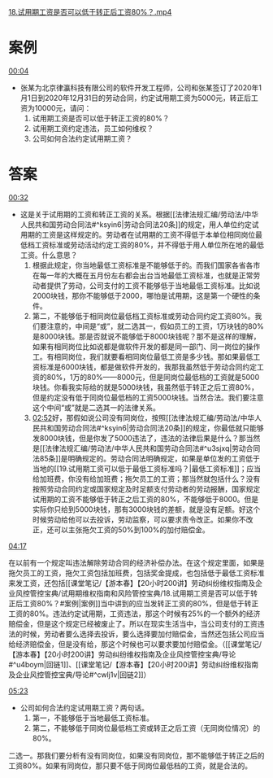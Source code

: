 [18.试用期工资是否可以低于转正后工资80%？.mp4](file:///E:%5C法律实务%5CA314【游本春】【20小时200讲】劳动纠纷维权指南及企业风控管控宝典（200讲劳动合同签订法律风险防范与合规管理）%5C18.试用期工资是否可以低于转正后工资百分之八十？.mp4)
# 案例
[00:04](file:///E:%5C法律实务%5CA314【游本春】【20小时200讲】劳动纠纷维权指南及企业风控管控宝典（200讲劳动合同签订法律风险防范与合规管理）%5C18.试用期工资是否可以低于转正后工资百分之八十？.mp4#t=00:04)
- 张某为北京律瀛科技有限公司的软件开发工程师，公司和张某签订了2020年1月1日到2020年12月31日的劳动合同，约定试用期工资为5000元，转正后工资为10000元，请问：
	1. 试用期工资是否可以低于转正工资的80%？
	2. 试用期工资约定违法，员工如何维权？
	3. 公司如何合法约定试用期工资？
# 答案
[00:32](file:///E:%5C法律实务%5CA314【游本春】【20小时200讲】劳动纠纷维权指南及企业风控管控宝典（200讲劳动合同签订法律风险防范与合规管理）%5C18.试用期工资是否可以低于转正后工资百分之八十？.mp4#t=00:32)

- 这是关于试用期的工资和转正工资的关系。根据[[法律法规汇编/劳动法/中华人民共和国劳动合同法#^ksyin6|劳动合同法20条]]的规定，用人单位约定试用期的工资是这样规定的。劳动者在试用期的工资不得低于本单位相同岗位最低档工资标准或劳动活动约定工资的80%，并不得低于用人单位所在地的最低工资。什么意思？
	1. 根据此规定，你当地最低工资标准是不能够低于的。而我们国家各省各市在每一年的大概在五月份左右都会出台当地最低工资标准，也就是正常劳动者提供了劳动，公司支付的工资不能够低于当地最低工资标准。比如说2000块钱，那你不能够低于2000，哪怕是试用期，这是第一个硬性的条件。
	2. 第二，不能够低于相同岗位最低档工资标准或劳动合同约定工资80%。我们要注意的，中间是“或”，就二选其一，假如员工的工资，1万块钱的80%是8000块钱。那是否就说不能够低于8000块钱呢？那不是这样的理解，如果有相同岗位比如说都是做软件开发的都是同一部门、同一岗位的操作工。有相同岗位，我们就要看相同岗位最低工资是多少钱。那如果最低工资标准是6000块钱，都是做软件开发的，我那我虽然低于劳动合同约定工资的80%，1万的80%——8000元，但是同岗位最低档的工资就是5000块钱。你看我实际给的就是5000块钱，我虽然低于转正之后工资80%，但是约定没有低于同岗位最低档的工资5000块钱。当然合法。我们要注意这个中间“或”就是二选其一的法律关系。
	3. [02:52](file:///E:/%5C%E6%B3%95%E5%BE%8B%E5%AE%9E%E5%8A%A1%5CA314%E3%80%90%E6%B8%B8%E6%9C%AC%E6%98%A5%E3%80%91%E3%80%9020%E5%B0%8F%E6%97%B6200%E8%AE%B2%E3%80%91%E5%8A%B3%E5%8A%A8%E7%BA%A0%E7%BA%B7%E7%BB%B4%E6%9D%83%E6%8C%87%E5%8D%97%E5%8F%8A%E4%BC%81%E4%B8%9A%E9%A3%8E%E6%8E%A7%E7%AE%A1%E6%8E%A7%E5%AE%9D%E5%85%B8%EF%BC%88200%E8%AE%B2%E5%8A%B3%E5%8A%A8%E5%90%88%E5%90%8C%E7%AD%BE%E8%AE%A2%E6%B3%95%E5%BE%8B%E9%A3%8E%E9%99%A9%E9%98%B2%E8%8C%83%E4%B8%8E%E5%90%88%E8%A7%84%E7%AE%A1%E7%90%86%EF%BC%89%5C18.%E8%AF%95%E7%94%A8%E6%9C%9F%E5%B7%A5%E8%B5%84%E6%98%AF%E5%90%A6%E5%8F%AF%E4%BB%A5%E4%BD%8E%E4%BA%8E%E8%BD%AC%E6%AD%A3%E5%90%8E%E5%B7%A5%E8%B5%84%E7%99%BE%E5%88%86%E4%B9%8B%E5%85%AB%E5%8D%81%EF%BC%9F.mp4#t=172.209811)好，那假如说公司没有同岗位，按照[[法律法规汇编/劳动法/中华人民共和国劳动合同法#^ksyin6|劳动合同法20条]]的规定，你最低就只能够发8000块钱，但是你发了5000违法了，违法的法律后果是什么？那当然是[[法律法规汇编/劳动法/中华人民共和国劳动合同法#^u3sjxq|劳动合同法85条]]是明确规定的。劳动合同法明确规定，如果是单位发的工资低于当地的[[19.试用期工资可以低于最低工资标准吗？|最低工资标准]]；应当给加班费，你没有给加班费；拖欠员工的工资；那当然就包括什么？没有按照劳动合同约定或国家规定及时足额支付劳动者的劳动报酬，国家规定试用期的工资不能够低于转正之后工资的80%，不能够低于8000。但是实际你只给到5000块钱，那有3000块钱的差额，就是没有足额。好这个时候劳动给他可以去投诉，劳动监察，可以要求责令改正。如果你不改正，还可以主张拖欠工资的50%到100%的加付赔偿金。

[04:17](file:///E:%5C法律实务%5CA314【游本春】【20小时200讲】劳动纠纷维权指南及企业风控管控宝典（200讲劳动合同签订法律风险防范与合规管理）%5C18.试用期工资是否可以低于转正后工资百分之八十？.mp4#t=04:17)

在以前有一个规定叫违法解除劳动合同的经济补偿办法。在这个规定里面，如果是拖欠员工的工资，拖欠工资包括加班费，包括奖金提成，也包括低于最低工资标准来发工资，还包括[[课堂笔记/【游本春】【20小时200讲】劳动纠纷维权指南及企业风控管控宝典/试用期维权指南和风险管控宝典/18.试用期工资是否可以低于转正后工资80%？#案例|案例]]当中讲到的应当发转正工资的80%，但是低于转正工资的80%。违法约定试用期，工资违法，那这个时候有25%的一个额外的经济赔偿金，但是这个规定已经被废止了。所以在现实生活当中，当公司支付的工资违法的时候，劳动者要么选择去投诉，要么选择要加付赔偿金，当然还包括公司应当给经济赔偿金，但是没有给，那这个时候也可以要求要加付赔偿金。（[[课堂笔记/【游本春】【20小时200讲】劳动纠纷维权指南及企业风控管控宝典/导论#^u4boym|回链1]]、[[课堂笔记/【游本春】【20小时200讲】劳动纠纷维权指南及企业风控管控宝典/导论#^cwlj1v|回链2]]）

[05:23](file:///E:%5C法律实务%5CA314【游本春】【20小时200讲】劳动纠纷维权指南及企业风控管控宝典（200讲劳动合同签订法律风险防范与合规管理）%5C18.试用期工资是否可以低于转正后工资百分之八十？.mp4#t=05:23)

- 公司如何合法约定试用期工资？两句话。
	1. 第一，不能够低于当地最低工资标准。
	2. 第二，不能够低于同岗位最低档工资或转正之后工资（无同岗位情况）的80%。

二选一。那我们要分析有没有同岗位，如果没有同岗位，那不能够低于转正之后的工资80%。如果有同岗位，那只要不低于同岗位最低档的工资，就是合法的。
